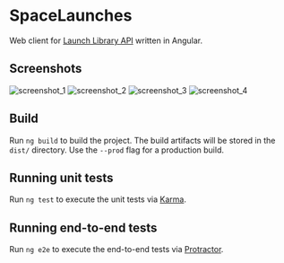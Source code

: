 # SpaceLaunches

Web client for [Launch Library API](https://launchlibrary.net/docs/1.4/api.html) written in Angular.

## Screenshots

![screenshot_1](screenshots/4.jpg)
![screenshot_2](screenshots/3.jpg)
![screenshot_3](screenshots/2.jpg)
![screenshot_4](screenshots/1.jpg)


## Build

Run `ng build` to build the project. The build artifacts will be stored in the `dist/` directory. Use the `--prod` flag for a production build.

## Running unit tests

Run `ng test` to execute the unit tests via [Karma](https://karma-runner.github.io).

## Running end-to-end tests

Run `ng e2e` to execute the end-to-end tests via [Protractor](http://www.protractortest.org/).
